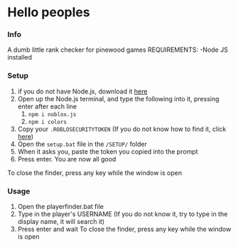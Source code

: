 # Hello peoples
### Info
A dumb little rank checker for pinewood games
REQUIREMENTS:
    -Node JS installed

### Setup
1. if you do not have Node.js, download it [here](https://nodejs.org/en/download/)
2. Open up the Node.js terminal, and type the following into it, pressing enter after each line
    1. `npm i noblox.js` <br>
    2. `npm i colors` <br>
3. Copy your `.ROBLOSECURITYTOKEN` (If you do not know how to find it, click [here](https://youtu.be/hd6xWydE1K0))
4. Open the `setup.bat` file in the `/SETUP/` folder
5. When it asks you, paste the token you copied into the prompt
6. Press enter. You are now all good

To close the finder, press any key while the window is open

### Usage
1. Open the playerfinder.bat file
2. Type in the player's USERNAME (If you do not know it, try to type in the display name, it will search it)
3. Press enter and wait
To close the finder, press any key while the window is open
